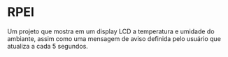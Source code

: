 # RPEI

Um projeto que mostra em um display LCD a temperatura e umidade do ambiante, assim como uma mensagem de aviso definida pelo usuário que atualiza a cada 5 segundos.
